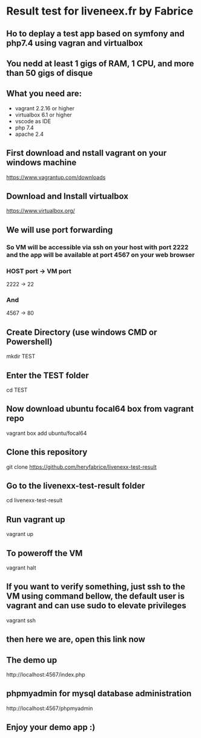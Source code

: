 # Result test for liveneex.fr by Fabrice
## Ho to deplay a test app based on symfony and php7.4 using vagran and virtualbox
## You nedd at least 1 gigs of RAM, 1 CPU, and more than 50 gigs of disque 

## What you need are:
- vagrant 2.2.16 or higher
- virtualbox 6.1 or higher
- vscode as IDE
- php 7.4
- apache 2.4


## First download and nstall vagrant on your windows machine
https://www.vagrantup.com/downloads

## Download and Install virtualbox
https://www.virtualbox.org/

## We will use port forwarding
###  So VM will be accessible via ssh on your host with port 2222 and the app will be available at port 4567 on your web browser
### HOST port   -> VM port
2222        -> 22
### And
4567        -> 80

## Create Directory (use windows CMD or Powershell)
mkdir TEST

## Enter the TEST folder
cd TEST

## Now download ubuntu focal64 box from vagrant repo
vagrant box add ubuntu/focal64

## Clone this repository
git clone https://github.com/heryfabrice/livenexx-test-result

## Go to the livenexx-test-result folder
cd livenexx-test-result

## Run vagrant up
vagrant up

## To poweroff the VM
vagrant halt

## If you want to verify something, just ssh to the VM using command bellow, the default user is vagrant and can use sudo to elevate privileges 
vagrant ssh

## then here we are, open this link now
## The demo up
http://localhost:4567/index.php

## phpmyadmin for mysql database administration
http://localhost:4567/phpmyadmin

## Enjoy your demo app :)

